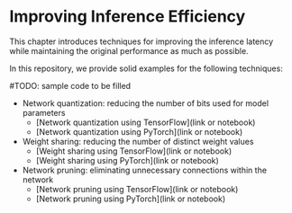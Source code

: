 # Improving Inference Efficiency

This chapter introduces techniques for improving the inference latency while maintaining the original performance as much as possible.

In this repository, we provide solid examples for the following techniques:

#TODO: sample code to be filled
* Network quantization: reducing the number of bits used for model parameters
  * [Network quantization using TensorFlow](link or notebook)
  * [Network quantization using PyTorch](link or notebook)
* Weight sharing: reducing the number of distinct weight values
  * [Weight sharing using TensorFlow](link or notebook)
  * [Weight sharing using PyTorch](link or notebook)
* Network pruning: eliminating unnecessary connections within the network
  * [Network pruning using TensorFlow](link or notebook)
  * [Network pruning using PyTorch](link or notebook)
